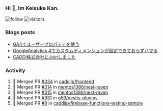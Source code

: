 ### Hi 👋, Im Keisuke Kan.

<!--
**9renpoto/9renpoto** is a ✨ _special_ ✨ repository because its `README.md` (this file) appears on your GitHub profile.

Here are some ideas to get you started:

- 🔭 I’m currently working on ...
- 🌱 I’m currently learning ...
- 👯 I’m looking to collaborate on ...
- 🤔 I’m looking for help with ...
- 💬 Ask me about ...
- 📫 How to reach me: ...
- 😄 Pronouns: ...
- ⚡ Fun fact: ...
-->

![follow](https://img.shields.io/github/followers/9renpoto?label=Follow&style=social)
![visitors](https://komarev.com/ghpvc/?username=9renpoto&label=Profile%20views&color=0e75b6&style=flat)

### Blogs posts

<!-- BLOG-POST-LIST:START -->
- [GA4でユーザープロパティを使う](https://9renpoto.dev/2021/02/21/google-analytics-4-user-properties/)
- [GoogleAnalytics 4でカスタムディメンションが設定できておらずハマる](https://9renpoto.dev/2021/02/13/google-analytics-4/)
- [CADDi株式会社にJoinしました](https://9renpoto.dev/2020/12/05/join/)
<!-- BLOG-POST-LIST:END -->

### Activity

<!--START_SECTION:activity-->
1. 🎉 Merged PR [#334](https://github.com/caddijp/frontend/pull/334) in [caddijp/frontend](https://github.com/caddijp/frontend)
2. 🎉 Merged PR [#314](https://github.com/mentos1386/nest-raven/pull/314) in [mentos1386/nest-raven](https://github.com/mentos1386/nest-raven)
3. 🎉 Merged PR [#315](https://github.com/mentos1386/nest-raven/pull/315) in [mentos1386/nest-raven](https://github.com/mentos1386/nest-raven)
4. 🎉 Merged PR [#931](https://github.com/g59/nestjs-plugins/pull/931) in [g59/nestjs-plugins](https://github.com/g59/nestjs-plugins)
5. 🎉 Merged PR [#8](https://github.com/caddijp/firebase-functions-testing-sample/pull/8) in [caddijp/firebase-functions-testing-sample](https://github.com/caddijp/firebase-functions-testing-sample)
<!--END_SECTION:activity-->

<!--START_SECTION:waka-->
<!--END_SECTION:waka-->